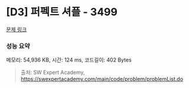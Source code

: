 # [D3] 퍼펙트 셔플 - 3499 

[문제 링크](https://swexpertacademy.com/main/code/problem/problemDetail.do?contestProbId=AWGsRbk6AQIDFAVW) 

### 성능 요약

메모리: 54,936 KB, 시간: 124 ms, 코드길이: 402 Bytes



> 출처: SW Expert Academy, https://swexpertacademy.com/main/code/problem/problemList.do